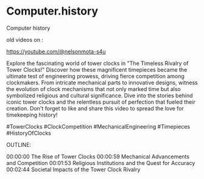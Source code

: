 # Computer.history
Computer history 


old videos on :

https://youtube.com/@nelsonmota-s4u

Explore the fascinating world of tower clocks in "The Timeless Rivalry of Tower Clocks!" Discover how these magnificent timepieces became the ultimate test of engineering prowess, driving fierce competition among clockmakers. From intricate mechanical parts to innovative designs, witness the evolution of clock mechanisms that not only marked time but also symbolized religious and cultural significance. Dive into the stories behind iconic tower clocks and the relentless pursuit of perfection that fueled their creation. Don't forget to like and share this video to spread the love for timekeeping history! 

#TowerClocks #ClockCompetition #MechanicalEngineering #Timepieces #HistoryOfClocks

OUTLINE: 

00:00:00 The Rise of Tower Clocks
00:00:59 Mechanical Advancements and Competition
00:01:53 Religious Institutions and the Quest for Accuracy
00:02:44 Societal Impacts of the Tower Clock Rivalry
